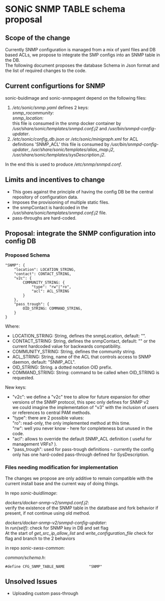 # SONiC SNMP TABLE schema proposal #

## Scope of the change ##

Currently SNMP configuration is managed from a mix of yaml files and DB based ACLs, we propose to integrate the SMP configs into an SNMP table in the DB.  
The following document proposes the database Schema in Json format and the list of required changes to the code.

## Current configurtions for SNMP ##
sonic-buidimage and sonic-snmpagent depend on the following files:
1. */etc/sonic/snmp.yaml*
    defines 2 keys:  
        *snmp_rocommunity:*  
        *snmp_location:*  
   this file is consumed in the snmp docker container by */usr/share/sonic/templates/snmpd.conf.j2* and */usr/bin/snmpd-config-updater*.  
2. */etc/sonic/config_db.json* or */etc/sonic/minigraph.xml* for ACL definitions 'SNMP_ACL'
   this file is consumed by */usr/bin/snmpd-config-updater*, */usr/share/sonic/templates/alias_map.j2*, */usr/share/sonic/templates/sysDescription.j2*.

In the end this is used to produce */etc/snmp/snmpd.conf*.

## Limits and incentives to change ##
- This goes against the principle of having the config DB be the central repository of configuration data.
- Imposes the provisioning of multiple static files.
- the snmpContact is hardcoded in the */usr/share/sonic/templates/snmpd.conf.j2* file.
- pass-throughs are hard-coded.

## Proposal: integrate the SNMP configuration into config DB ##
### Proposed Schema ###

```
"SNMP": {
    "location": LOCATION_STRING,
    "contact": CONTACT_STRING,
    "v2c": {
        COMMUNITY_STRING: {
            "type": "rw"|"ro",
            "acl": ACL_STRING
        }
    },
    "pass_trough": {
        OID_STRING: COMMAND_STRING,
    }
}
```

Where:
- LOCATION_STRING:  String, defines the snmpLocation, default: "".  
- CONTACT_STRING:   String, defines the snmpContact, default: "" or the current hardcoded value for backwards compatibility.  
- COMMUNITY_STRING: String, defines the community string.  
- ACL_STRING:       String, name of the ACL that controls access to SNMP daemon, default: "SNMP_ACL".  
- OID_STRING:       String. a dotted notation OID prefix.  
- COMMAND_STRING:   String: command to be called when OID_STRING is requested.

New keys:
- "v2c": we define a "v2c" tree to allow for future expansion for other versions of the SNMP protocol, this spec only defines for SNMP v2  
         we could imagine the implementation of "v3" with the inclusion of users or references to central PAM methods.  
- "type":  there are 2 possible values:  
           "ro": read-only, the only implemented method at this time.  
           "rw": well you never know - here for completeness but unused in the code.  
- "acl":   allows to override the default SNMP_ACL definition ( useful for management VRFs? ).  
- "pass_trough": used for pass-trough definitions - currently the config only has one hard-coded pass-through defined for SysDescription.

### Files needing modification for implementation ###

The changes we propose are only additive to remain compatible with the current install base and the current way of doing things.

In repo *sonic-buidlimage*:

*dockers/docker-snmp-v2/snmpd.conf.j2*:  
    verify the existence of the SNMP table in the datatbase and fork behavior if present, if not continue using old method.

*dockers/docker-snmp-v2/snmpd-config-updater*:  
In *run(self)*: check for SNMP key in DB and set flag  
At the start of *get_src_ip_allow_list* and *write_configuration_file* check for flag and branch to the 2 behaviors


in repo *sonic-swss-common*: 

*common/schema.h*:  
```
#define CFG_SNMP_TABLE_NAME           "SNMP"
```
## Unsolved Issues ##
- Uploading custom pass-through
